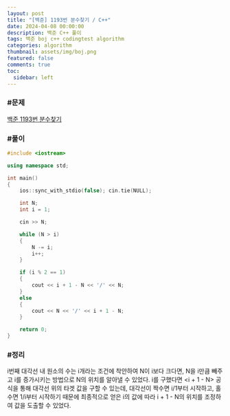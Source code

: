 ```yaml
---
layout: post
title: "[백준] 1193번 분수찾기 / C++"
date: 2024-04-08 00:00:00
description: 백준 C++ 풀이
tags: 백준 boj c++ codingtest algorithm
categories: algorithm
thumbnail: assets/img/boj.png
featured: false
comments: true
toc:
  sidebar: left
---
```


### #문제
[백준 1193번 분수찾기](https://www.acmicpc.net/problem/1193)

### #풀이
```c++
#include <iostream>

using namespace std;

int main()
{
	ios::sync_with_stdio(false); cin.tie(NULL);

	int N;
	int i = 1;

	cin >> N;

	while (N > i)
	{
		N -= i;
		i++;
	}

	if (i % 2 == 1)
	{
		cout << i + 1 - N << '/' << N;
	}
	else
	{
		cout << N << '/' << i + 1 - N;
	}

	return 0;
}
```

### #정리
i번째 대각선 내 원소의 수는 i개라는 조건에 착안하여 N이 i보다 크다면, N을 i만큼 빼주고 i를 증가시키는 방법으로 N의 위치를 알아낼 수 있었다. i를 구했다면 <i + 1 - N> 공식을 통해 대각선 위의 타겟 값을 구할 수 있는데, 대각선이 짝수면 i/1부터 시작하고, 홀수면 1/i부터 시작하기 때문에 최종적으로 얻은 i의 값에 따라 i + 1 - N의 위치를 조정하여 값을 도출할 수 있었다.